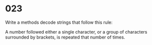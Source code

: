 # 023

Write a methods decode strings that follow this rule:

A number followed either a single character, or a group of characters surrounded by brackets, is repeated that number of times.

